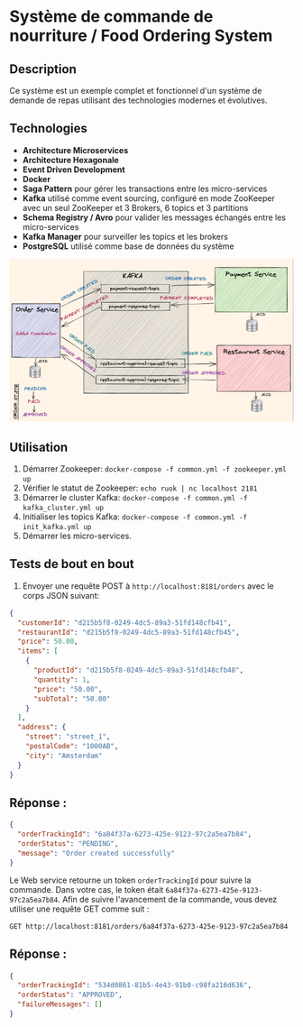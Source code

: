 # Système de commande de nourriture / Food Ordering System

## Description

Ce système est un exemple complet et fonctionnel d'un système de demande de repas utilisant des technologies modernes et évolutives.

## Technologies

- **Architecture Microservices**
- **Architecture Hexagonale**
- **Event Driven Development**
- **Docker**
- **Saga Pattern** pour gérer les transactions entre les micro-services
- **Kafka** utilisé comme event sourcing, configuré en mode ZooKeeper avec un seul ZooKeeper et 3 Brokers, 6 topics et 3 partitions
- **Schema Registry / Avro** pour valider les messages échangés entre les micro-services
- **Kafka Manager** pour surveiller les topics et les brokers
- **PostgreSQL** utilisé comme base de données du système

![Architecture de l'application](https://raw.githubusercontent.com/selbokhari/food-ordering-system/main/architecture.png)

## Utilisation

1. Démarrer Zookeeper: `docker-compose -f common.yml -f zookeeper.yml up`
2. Vérifier le statut de Zookeeper: `echo ruok | nc localhost 2181`
3. Démarrer le cluster Kafka: `docker-compose -f common.yml -f kafka_cluster.yml up`
4. Initialiser les topics Kafka: `docker-compose -f common.yml -f init_kafka.yml up`
5. Démarrer les micro-services.

## Tests de bout en bout

1. Envoyer une requête POST à `http://localhost:8181/orders` avec le corps JSON suivant:

```json
{
  "customerId": "d215b5f8-0249-4dc5-89a3-51fd148cfb41",
  "restaurantId": "d215b5f8-0249-4dc5-89a3-51fd148cfb45",
  "price": 50.00,
  "items": [
    {
      "productId": "d215b5f8-0249-4dc5-89a3-51fd148cfb48",
      "quantity": 1,
      "price": "50.00",
      "subTotal": "50.00"
    }
  ],
  "address": {
    "street": "street_1",
    "postalCode": "1000AB",
    "city": "Amsterdam"
  }
}

```

## Réponse :

```json
{
  "orderTrackingId": "6a84f37a-6273-425e-9123-97c2a5ea7b84",
  "orderStatus": "PENDING",
  "message": "Order created successfully"
}
```
Le Web service retourne un token `orderTrackingId` pour suivre la commande. Dans votre cas, le token était `6a84f37a-6273-425e-9123-97c2a5ea7b84`.
Afin de suivre l'avancement de la commande, vous devez utiliser une requête GET comme suit :

```
GET http://localhost:8181/orders/6a84f37a-6273-425e-9123-97c2a5ea7b84
```
## Réponse :
```json
{
  "orderTrackingId": "534d0861-81b5-4e43-91b0-c98fa216d636",
  "orderStatus": "APPROVED",
  "failureMessages": []
}
```

